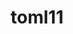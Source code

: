 ---
title: "toml11"
layout: cache
categories: [package, develop-2025-01-26]
meta: {"versions": ["4.3.0"], "compilers": ["gcc@=11.1.0", "gcc@=11.4.0", "gcc@=9.4.0", "oneapi@=2024.2.1"], "oss": ["ubuntu20.04", "ubuntu22.04"], "platforms": ["linux"], "targets": ["neoverse_v2", "ppc64le", "x86_64_v3"], "stacks": ["data-vis-sdk", "e4s", "e4s-neoverse-v2", "e4s-oneapi", "e4s-power", "e4s-rocm-external", "root"], "num_specs": 6, "num_specs_by_stack": {"root": 6, "e4s-power": 1, "data-vis-sdk": 1, "e4s-neoverse-v2": 1, "e4s": 1, "e4s-rocm-external": 1, "e4s-oneapi": 2}}
spec_details: [{"hash": "xspwaleqni5dfi352romfttar7e5ck26", "compiler": "gcc@=9.4.0", "versions": ["4.3.0"], "os": "ubuntu20.04", "platform": "linux", "target": "ppc64le", "variants": ["build_system=cmake", "build_type=Release", "cxx_std=17", "generator=make", "~ipo"], "stacks": ["root", "e4s-power"], "size": "-", "tarball": "https://binaries.spack.io/develop-2025-01-26/build_cache/linux-ubuntu20.04-ppc64le/gcc-9.4.0/toml11-4.3.0/linux-ubuntu20.04-ppc64le-gcc-9.4.0-toml11-4.3.0-xspwaleqni5dfi352romfttar7e5ck26.spack"}, {"hash": "syx4mnzqbxjtwv7h6tv25m577lgrmmsi", "compiler": "gcc@=11.1.0", "versions": ["4.3.0"], "os": "ubuntu20.04", "platform": "linux", "target": "x86_64_v3", "variants": ["build_system=cmake", "build_type=Release", "cxx_std=17", "generator=make", "~ipo"], "stacks": ["root", "data-vis-sdk"], "size": "-", "tarball": "https://binaries.spack.io/develop-2025-01-26/build_cache/linux-ubuntu20.04-x86_64_v3/gcc-11.1.0/toml11-4.3.0/linux-ubuntu20.04-x86_64_v3-gcc-11.1.0-toml11-4.3.0-syx4mnzqbxjtwv7h6tv25m577lgrmmsi.spack"}, {"hash": "gx5fnahm6u3wavitscrfiofaaat5nfd6", "compiler": "gcc@=11.4.0", "versions": ["4.3.0"], "os": "ubuntu22.04", "platform": "linux", "target": "neoverse_v2", "variants": ["build_system=cmake", "build_type=Release", "cxx_std=17", "generator=make", "~ipo"], "stacks": ["root", "e4s-neoverse-v2"], "size": "-", "tarball": "https://binaries.spack.io/develop-2025-01-26/build_cache/linux-ubuntu22.04-neoverse_v2/gcc-11.4.0/toml11-4.3.0/linux-ubuntu22.04-neoverse_v2-gcc-11.4.0-toml11-4.3.0-gx5fnahm6u3wavitscrfiofaaat5nfd6.spack"}, {"hash": "2phzcqq6m3axlhdszt5hib7iwysm2xhn", "compiler": "gcc@=11.4.0", "versions": ["4.3.0"], "os": "ubuntu22.04", "platform": "linux", "target": "x86_64_v3", "variants": ["build_system=cmake", "build_type=Release", "cxx_std=17", "generator=make", "~ipo"], "stacks": ["e4s", "root", "e4s-rocm-external"], "size": "-", "tarball": "https://binaries.spack.io/develop-2025-01-26/build_cache/linux-ubuntu22.04-x86_64_v3/gcc-11.4.0/toml11-4.3.0/linux-ubuntu22.04-x86_64_v3-gcc-11.4.0-toml11-4.3.0-2phzcqq6m3axlhdszt5hib7iwysm2xhn.spack"}, {"hash": "35i2jqulcxgrjssedqavii5pnidbwkf2", "compiler": "oneapi@=2024.2.1", "versions": ["4.3.0"], "os": "ubuntu22.04", "platform": "linux", "target": "x86_64_v3", "variants": ["build_system=cmake", "build_type=Release", "cxx_std=17", "generator=make", "~ipo"], "stacks": ["root", "e4s-oneapi"], "size": "-", "tarball": "https://binaries.spack.io/develop-2025-01-26/build_cache/linux-ubuntu22.04-x86_64_v3/oneapi-2024.2.1/toml11-4.3.0/linux-ubuntu22.04-x86_64_v3-oneapi-2024.2.1-toml11-4.3.0-35i2jqulcxgrjssedqavii5pnidbwkf2.spack"}, {"hash": "dmhvd2wnxjemqe2myfxuoallbjkme3cz", "compiler": "oneapi@=2024.2.1", "versions": ["4.3.0"], "os": "ubuntu22.04", "platform": "linux", "target": "x86_64_v3", "variants": ["build_system=cmake", "build_type=Release", "cxx_std=17", "generator=make", "~ipo"], "stacks": ["root", "e4s-oneapi"], "size": "-", "tarball": "https://binaries.spack.io/develop-2025-01-26/build_cache/linux-ubuntu22.04-x86_64_v3/oneapi-2024.2.1/toml11-4.3.0/linux-ubuntu22.04-x86_64_v3-oneapi-2024.2.1-toml11-4.3.0-dmhvd2wnxjemqe2myfxuoallbjkme3cz.spack"}]
---